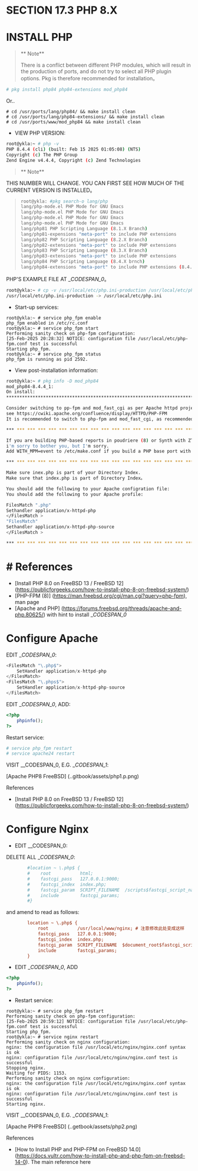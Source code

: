 # SECTION 17.3 PHP 8.X

# INSTALL PHP

> ** Note**
>
> There is a conflict between different PHP modules, which will result in the production of ports, and do not try to select all PHP plugin options. Pkg is therefore recommended for installation。

```sh
# pkg install php84 php84-extensions mod_php84
```

Or..

```
# cd /usr/ports/lang/php84/ && make install clean
# cd /usr/ports/lang/php84-extensions/ && make install clean
# cd /usr/ports/www/mod_php84 && make install clean
```

- VIEW PHP VERSION:

```sh
root@ykla:~ # php -v
PHP 8.4.4 (cli) (built: Feb 15 2025 01:05:08) (NTS)
Copyright (c) The PHP Group
Zend Engine v4.4.4, Copyright (c) Zend Technologies
```

> ** Note**
>
THIS NUMBER WILL CHANGE. YOU CAN FIRST SEE HOW MUCH OF THE CURRENT VERSION IS INSTALLED。
>
> ```sh '
>root@ykla: #pkg search-o lang/php
>lang/php-mode.el PHP Mode for GNU Emacs
>lang/php-mode.el PHP Mode for GNU Emacs
>lang/php-mode.el PHP Mode for GNU Emacs
>lang/php-mode.el PHP Mode for GNU Emacs
>lang/php81 PHP Scripting Language (8.1.X Branch)
>lang/php81-expensions "meta-port" to include PHP extensions
>lang/php82 PHP Scripting Language (8.2.X Branch)
>lang/php82-extensions "meta-port" to include PHP extensions
>lang/php83 PHP Scripting Language (8.3.X Branch)
>lang/php83-extensions "meta-port" to include PHP extensions
>lang/php84 PHP Scripting Language (8.4.X brnch)
>lang/php84-extensions "meta-port" to include PHP extensions (8.4.X brancy)
> ````

PHP'S EXAMPLE FILE AT __CODESPAN_0_。

```sh
root@ykla:~ # cp -v /usr/local/etc/php.ini-production /usr/local/etc/php.ini
/usr/local/etc/php.ini-production -> /usr/local/etc/php.ini
```

- Start-up services:

```
root@ykla:~ # service php_fpm enable
php_fpm enabled in /etc/rc.conf
root@ykla:~ # service php_fpm start
Performing sanity check on php-fpm configuration:
[25-Feb-2025 20:28:32] NOTICE: configuration file /usr/local/etc/php-fpm.conf test is successful
Starting php_fpm.
root@ykla:~ # service php_fpm status
php_fpm is running as pid 2592.
```

- View post-installation information:

```sh
root@ykla:~ # pkg info -D mod_php84
mod_php84-8.4.4_1:
On install:
******************************************************************************

Consider switching to pp-fpm and mod_fast_cgi as per Apache httpd project
see https://cwiki.apache.org/confluence/display/HTTPD/PHP-FPM
It is recommended to switch to php-fpm and mod_fast_cgi, as recommended by the Apache httpd project. For further information, see https://cwiki.apache.org/confluence/display/HTTPD/PHP-FPM

*** *** *** *** *** *** *** *** *** *** *** *** *** *** *** *** *** *** *** *** *** *** ***

If you are building PHP-based reports in poudriere (8) or Synth with ZTS capable,
i'm sorry to bother you, but I'm sorry.
Add WITH_MPM=event to /etc/make.conf if you build a PHP base port with ZTS enabled in poudriere (8) or Synd。

*** *** *** *** *** *** *** *** *** *** *** *** *** *** *** *** *** *** *** *** *** *** ***

Make sure inex.php is part of your Directory Index.
Make sure that index.php is part of Directory Index。

You should add the following to your Apache configration file:
You should add the following to your Apache profile:

FilesMatch ".php"
Sethandler application/x-httpd-php
</FilesMatch >
"FilesMatch"
Sethandler application/x-httpd-php-source
</FilesMatch >

*** *** *** *** *** *** *** *** *** *** *** *** *** *** *** *** *** *** *** *** *** *** ***
````

# # References

- [Install PHP 8.0 on FreeBSD 13 / FreeBSD 12] (https://publicforgeeks.com/how-to-install-php-8-on-freebsd-system/)
- [PHP-FPM (8)] (https://man.freebsd.org/cgi/man.cgi?query=php-fpm), man page
- [Apache and PHP] (https://forums.freebsd.org/threads/apache-and-php.80625/) with hint to install __CODESPAN_0_

# Configure Apache

EDIT __CODESPAN_0_:

```php
<FilesMatch "\.php$">
    SetHandler application/x-httpd-php
</FilesMatch>
<FilesMatch "\.phps$">
    SetHandler application/x-httpd-php-source
</FilesMatch>
```

EDIT __CODESPAN_0_, ADD:

```php
<?php
    phpinfo();
?>
```

Restart service:

```sh
# service php_fpm restart
# service apache24 restart
```

VISIT __CODESPAN_0, E.G. __CODESPAN_1_:

[Apache PHP8 FreeBSD] (..gitbook/assets/php1.p.png)

References

- [Install PHP 8.0 on FreeBSD 13 / FreeBSD 12] (https://publicforgeeks.com/how-to-install-php-8-on-freebsd-system/)

# Configure Nginx

- EDIT __CODESPAN_0:

DELETE ALL __CODESPAN_0_:

```ini
        #location ~ \.php$ {
        #    root           html;
        #    fastcgi_pass   127.0.0.1:9000;
        #    fastcgi_index  index.php;
        #    fastcgi_param  SCRIPT_FILENAME  /scripts$fastcgi_script_name;
        #    include        fastcgi_params;
        #}
```

and amend to read as follows:

```ini
        location ~ \.php$ {
            root           /usr/local/www/nginx; # 注意修改此处变成这样
            fastcgi_pass   127.0.0.1:9000;
            fastcgi_index  index.php;
            fastcgi_param  SCRIPT_FILENAME  $document_root$fastcgi_script_name; # 注意修改此处变成这样，$document_root 即网站路径
            include        fastcgi_params;
        }
```

- EDIT __CODESPAN_0_, ADD

```php
<?php
    phpinfo();
?>
```

- Restart service:

```
root@ykla:~ # service php_fpm restart
Performing sanity check on php-fpm configuration:
[25-Feb-2025 20:59:12] NOTICE: configuration file /usr/local/etc/php-fpm.conf test is successful
Starting php_fpm.
root@ykla:~ # service nginx restart
Performing sanity check on nginx configuration:
nginx: the configuration file /usr/local/etc/nginx/nginx.conf syntax is ok
nginx: configuration file /usr/local/etc/nginx/nginx.conf test is successful
Stopping nginx.
Waiting for PIDS: 1153.
Performing sanity check on nginx configuration:
nginx: the configuration file /usr/local/etc/nginx/nginx.conf syntax is ok
nginx: configuration file /usr/local/etc/nginx/nginx.conf test is successful
Starting nginx.
```

VISIT __CODESPAN_0, E.G. __CODESPAN_1_:

[Apache PHP8 FreeBSD] (..getbook/assets/php2.png)

References

- [How to Install PHP and PHP-FPM on FreeBSD 14.0] (https://docs.vultr.com/how-to-install-php-and-php-fpm-on-freebsd-14-0). The main reference here
